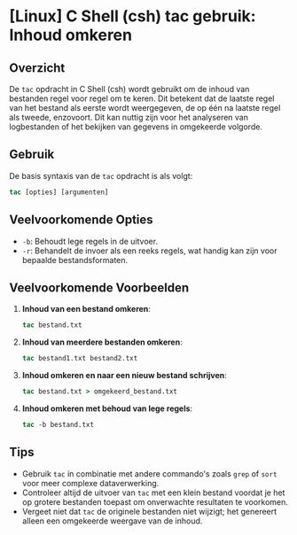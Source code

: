 # [Linux] C Shell (csh) tac gebruik: Inhoud omkeren

## Overzicht
De `tac` opdracht in C Shell (csh) wordt gebruikt om de inhoud van bestanden regel voor regel om te keren. Dit betekent dat de laatste regel van het bestand als eerste wordt weergegeven, de op één na laatste regel als tweede, enzovoort. Dit kan nuttig zijn voor het analyseren van logbestanden of het bekijken van gegevens in omgekeerde volgorde.

## Gebruik
De basis syntaxis van de `tac` opdracht is als volgt:

```csh
tac [opties] [argumenten]
```

## Veelvoorkomende Opties
- `-b`: Behoudt lege regels in de uitvoer.
- `-r`: Behandelt de invoer als een reeks regels, wat handig kan zijn voor bepaalde bestandsformaten.

## Veelvoorkomende Voorbeelden

1. **Inhoud van een bestand omkeren**:
   ```csh
   tac bestand.txt
   ```

2. **Inhoud van meerdere bestanden omkeren**:
   ```csh
   tac bestand1.txt bestand2.txt
   ```

3. **Inhoud omkeren en naar een nieuw bestand schrijven**:
   ```csh
   tac bestand.txt > omgekeerd_bestand.txt
   ```

4. **Inhoud omkeren met behoud van lege regels**:
   ```csh
   tac -b bestand.txt
   ```

## Tips
- Gebruik `tac` in combinatie met andere commando's zoals `grep` of `sort` voor meer complexe dataverwerking.
- Controleer altijd de uitvoer van `tac` met een klein bestand voordat je het op grotere bestanden toepast om onverwachte resultaten te voorkomen.
- Vergeet niet dat `tac` de originele bestanden niet wijzigt; het genereert alleen een omgekeerde weergave van de inhoud.